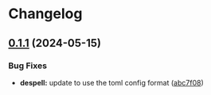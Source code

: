 # Changelog

## [0.1.1](https://github.com/engeir/stowfiles/compare/despell-v0.1.0...despell-v0.1.1) (2024-05-15)


### Bug Fixes

* **despell:** update to use the toml config format ([abc7f08](https://github.com/engeir/stowfiles/commit/abc7f08df28fd0ad29ece27b404aca2b866b1f40))
